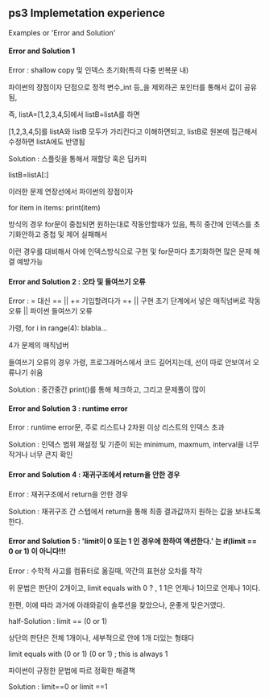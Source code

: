 ## ps3 Implemetation experience
Examples or 'Error and Solution'

#### Error and Solution 1
Error : shallow copy 및 인덱스 초기화(특히 다중 반복문 내)

파이썬의 장점이자 단점으로 정적 변수_int 등_을 제외하곤 포인터를 통해서 값이 공유됨,

즉, listA=[1,2,3,4,5]에서 listB=listA를 하면

[1,2,3,4,5]를 listA와 listB 모두가 가리킨다고 이해하면되고, listB로 원본에 접근해서 수정하면 listA에도 반영됨


Solution : 스플릿을 통해서 재할당 혹은 딥카피

listB=listA[:]

이러한 문제 연장선에서 파이썬의 장점이자

for item in items:
	print(item)
	
방식의 경우 for문이 중첩되면 원하는대로 작동안할때가 있음, 특히 중간에 인덱스를 초기화안하고 중첩 및 제어 실패해서

이런 경우를 대비해서 아에 인덱스방식으로 구현 및 for문마다 초기화하면 많은 문제 해결 예방가능


#### Error and Solution 2 : 오타 및 들여쓰기 오류
Error : = 대신 == || += 기입할려다가 =+ || 구현 초기 단계에서 넣은 매직넘버로 작동오류 || 파이썬 들여쓰기 오류

가령, for i in range(4): blabla...

4가 문제의 매직넘버

들여쓰기 오류의 경우 가령, 프로그래머스에서 코드 길어지는데, 선이 따로 안보여서 오류나기 쉬움


Solution : 중간중간 print()를 통해 체크하고, 그리고 문제풀이 많이


#### Error and Solution 3 : runtime error
Error : runtime error문, 주로 리스트나 2차원 이상 리스트의 인덱스 초과

Solution : 인덱스 범위 재설정 및 기준이 되는 minimum, maxmum, interval을 너무 작거나 너무 큰지 확인


#### Error and Solution 4 : 재귀구조에서 return을 안한 경우
Error : 재귀구조에서 return을 안한 경우

Solution : 재귀구조 간 스텝에서 return을 통해 최종 결과값까지 원하는 값을 보내도록 한다.

#### Error and Solution 5 : 'limit이 0 또는 1 인 경우에 한하여 액션한다.' 는 if(limit == 0 or 1) 이 아니다!!!
Error : 수학적 사고를 컴퓨터로 옮길때, 약간의 표현상 오차를 착각

위 문법은 판단이 2개이고, limit equals with 0 ? , 1
1은 언제나 1이므로 언제나 1이다.

한편, 이에 따라 과거에 아래와같이 솔루션을 찾았으나, 운좋게 맞은거였다.

half-Solution : limit == (0 or 1)

상단의 판단은 전체 1개이나, 세부적으로 안에 1개 더있는 형태다

limit equals with (0 or 1)
	(0 or 1) ; this is always 1

파이썬이 규정한 문법에 따르 정확한 해결책

Solution : limit==0 or limit ==1